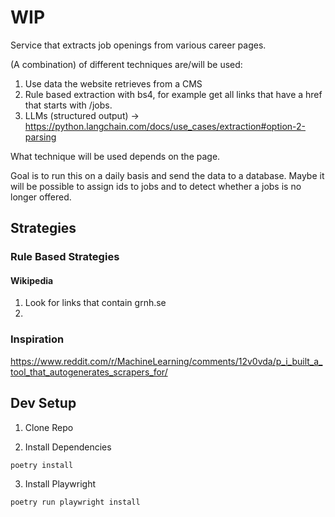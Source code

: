 # WIP

Service that extracts job openings from various career pages.

(A combination) of different techniques are/will be used:

1. Use data the website retrieves from a CMS 
2. Rule based extraction with bs4, for example get all links that have a href that starts with /jobs.
3. LLMs (structured output) -> https://python.langchain.com/docs/use_cases/extraction#option-2-parsing

What technique will be used depends on the page. 

Goal is to run this on a daily basis and send the data to a database. Maybe it will be possible to assign ids to jobs and to detect whether a jobs is no longer offered.

## Strategies

### Rule Based Strategies 

#### Wikipedia

1. Look for links that contain grnh.se 
2. 




### Inspiration

https://www.reddit.com/r/MachineLearning/comments/12v0vda/p_i_built_a_tool_that_autogenerates_scrapers_for/

## Dev Setup

1. Clone Repo

2. Install Dependencies 
``` bash
poetry install
```

3. Install Playwright
```bash
poetry run playwright install
```